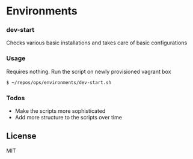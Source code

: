 # Environments

### dev-start

Checks various basic installations and takes care of basic configurations

### Usage

Requires nothing. Run the script on newly provisioned vagrant box

```sh
$ ~/repos/ops/environments/dev-start.sh
```

### Todos

- Make the scripts more sophisticated
- Add more structure to the scripts over time

License
----

MIT
